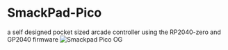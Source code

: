 # SmackPad-Pico
a self designed pocket sized arcade controller using the RP2040-zero and GP2040 firmware
![Smackpad Pico OG](https://github.com/user-attachments/assets/5e7682b6-b307-4df5-8e1d-b29f19076d1a)
